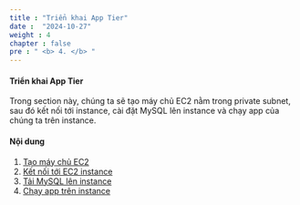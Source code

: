 ```yaml
---
title : "Triển khai App Tier"
date :  "2024-10-27" 
weight : 4 
chapter : false
pre : " <b> 4. </b> "
---
```


#### Triển khai App Tier

Trong section này, chúng ta sẽ tạo máy chủ EC2 nằm trong private subnet, sau đó kết nối tới instance, cài đặt MySQL lên instance và chạy app của chúng ta trên instance.

#### Nội dung 

1. [Tạo máy chủ EC2](4.1-createec2/)
2. [Kết nối tới EC2 instance](4.2-connectec2/)
3. [Tải MySQL lên instance](4.3-DownMySQLOnInstance/)
4. [Chạy app trên instance](4.4-RunAppOnInstance/)
